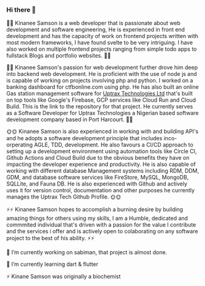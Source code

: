 ### Hi there 👋

<!--
**Kalashin1/Kalashin1** is a ✨ _special_ ✨ repository because its `README.md` (this file) appears on your GitHub profile.

Here are some ideas to get you started:

- 🔭 I’m currently working on ...
- 🌱 I’m currently learning ...
- 👯 I’m looking to collaborate on ...
- 🤔 I’m looking for help with ...
- 💬 Ask me about ...
- 📫 How to reach me: ...
- 😄 Pronouns: ...
- ⚡ Fun fact: ...
-->

🚀🚀 Kinanee Samson is a web developer that is passionate about web development and software engineering, He is experienced in front end development and has the capacity of work on frontend projects written with most modern frameworks, I have found svelte to be very intriguing. I have also worked on multiple frontend projects ranging from simple todo apps to fullstack Blogs and portfolio websites. 🚀🚀

 💯💯  Kinanee Samson's passion for web development further drove him deep into backend web development. He is proficient with the use of node js and is capable of working on projects involving php and python. I worked on a banking dashboard for ctfbonline.com using php. He has also built an online Gas station management software for <a href="uptraxtech.ng">Uptrax Technologies Ltd</a> that's built on top tools like Google's Firebase, GCP services like Cloud Run and Cloud Build. This is the link to the repository for that project.  He currently serves as a Software Developer for Uptrax Technologies a Nigerian based software development company based in Port Harcourt.  💯💯
 
🌞🌞  Kinanee Samson is also experienced in working with and building API's and he adopts a software development principle that includes inco-orperating AGLE, TDD, development. He also favours a CI/CD approach to setting up a development environment using automation tools like Circle CI, Github Actions and Cloud Build due to the obvious benefits they have on impacting the developer experience and productivity. He is also capable of working with different database Management systems including RDM, DDM, GDM, and database software services like FireStore, MySQL, MongoDB, SQLLite, and Fauna DB. He is also experienced with Github and actively uses it for version control, documentation and other purposes he currently manages the Uptrax Tech Github Profile. 🌞🌞

⚡⚡ Kinanee Samson hopes to accomplish a burning desire by building amazing things for others using my skills, I am a Humble, dedicated and commmited individual that's driven with a passion for the value I contribute and the services i offer and is actively open to colaborating on any software project to the best of his ability. ⚡⚡

 🔭 I’m currently working on sabiman, that project is almost done.
 
 🌱 I’m currently learning dart & flutter
 
 ⚡ Kinane Samson was originally a biochemist
 
